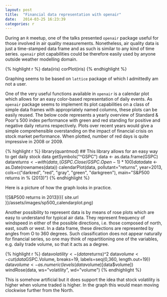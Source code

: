 ```yaml
---
layout: post
title:  "Financial data representation with openair"
date:   2014-03-25 16:23:39
categories: r
---
```


During an `R` meetup, one of the talks presented `openair` package useful for those involved in air quality measurements. Nonetheless, air quality data is just a time-stamped data frame and as such is similar to any kind of time series. `openair` plot capabilities could be therefore easily used by anyone outside weather modelling domain.

{% highlight r %}
data(iris)
corPlot(iris)
{% endhighlight %}

Graphing seems to be based on `lattice` package of which I admittedly am not a user.

One of the very useful functions available in `openair` is a calendar plot which allows for an easy color-based representation of daily events. As `openair` package seems to implement its plot capabilities on a class of simple data frames with appropriately named columns, these plots can be easily reused. The below code represents a yearly overview of Standard & Poor's 500 index performance with green and red standing for positive and negative daily returns respectively. Plots over recent years would give a simple comprehensible overstanding on the impact of financial crisis on stock market performance. When plotted, number of red days is quite impressive in 2008 or 2009.

{% highlight r %}
library(quantmod)       ## This library allows for an easy way to get daily stock data
getSymbols("^GSPC")
data <- as.data.frame(GSPC)
data$returns <- with(data, (GSPC.Close/GSPC.Open-1)*100)
data$date <- as.Date(rownames(data))
calendarPlot(data, pollutant="returns", year=2013,
             cols=c("darkred", "red", "gray", "green", "darkgreen"),
             main="S&P500 returns in % (2013)")
{% endhighlight %}

Here is a picture of how the graph looks in practice.

![S&P500 returns in 2013]({{ site.url }}/assets/images/sp500_calendarplot.png)

Another possibility to represent data is by means of rose plots which are easy to understand for typical air data. They represent frequency of windspeed in either of the possible directions, i.e. those composed of north, east, south or west. In a data frame, these directions are represented by angles from O to 360 degrees. Such classification does not appear naturally for financial series, so one may think of repartitioning one of the variables, e.g. daily trade volume, so that it acts as a degree.

{% highlight r %}
data$volatility <-  (data$returns)^2
data$volume <- cut(data$GSPC.Volume, breaks=19,
                   labels=seq(0,360, length.out=19))
data$volume <- as.numeric(levels(data$volume)[data$volume])
windRose(data, ws="volatility", wd="volume")
{% endhighlight %}

This is somehow artificial but it does support the idea that stock volatility is higher when volume traded is higher. In the graph this would mean moving clockwise further from the North.

